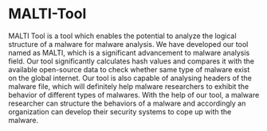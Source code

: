 # MALTI-Tool
MALTI Tool is a tool which enables the potential to analyze the logical structure of a malware for malware analysis.   We have developed our tool named as MALTI, which is a significant advancement to malware analysis field. Our tool significantly calculates hash values and compares it with the available open-source data to check whether same type of malware exist on the global internet. Our tool is also capable of analysing headers of the malware file, which will definitely help malware researchers to exhibit the behavior of different types of malwares. With the help of our tool, a malware researcher can structure the behaviors of a malware and accordingly an organization can develop their security systems to cope up with the malware.
